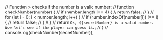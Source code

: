 
// Function > checks if the number is a valid number:
// function checkNumber(number) {
// 	if (number.length !== 4) {
// 		return false;
// 	}
// 	for (let i = 0; i < number.length; i++) {
// 		if (number.indexOf(number[i]) !== i) {
// 			return false;
// 		}
// 	}
// 	return `Ok, ${secretNumber} is a valid number. Now let's see if the player can guess it.`;
// }
// console.log(checkNumber(secretNumber));